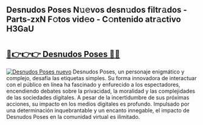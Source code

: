 ## Desnudos Poses N𝚞𝚎vos desn𝚞dos filtr𝚊dos - Parts-zxN F𝚘tos vid𝚎o - C𝚘ntenido atr𝚊ctivo H3GaU

# <h2><a href="http://mb7rkks.tromn.icu/?c=Desnudos+Poses">🔗👉👉👉 Desnudos Poses 🔗🔗</a></h2>

[![Desnudos Poses nuevo](https://i.imgur.com/pEAQMta.gif)](http://mb7rkks.tromn.icu/?c=Desnudos+Poses)
Desnudos Poses, un personaje enigmático y complejo, desafía las etiquetas simples. Su forma innovadora de interactuar con el público en línea ha fascinado y enfurecido a los espectadores, encendiendo debates sobre la privacidad, la moralidad y las complejidades de las sociedades digitales. A pesar de la incertidumbre de sus próximas acciones, su impacto en los medios digitales es profundo. Impulsado por una determinación inquebrantable y un encanto innegable, el impacto de Desnudos Poses en la comunidad virtual es ilimitado.
